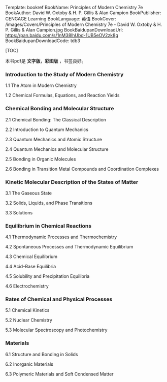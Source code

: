 Template: bookref
BookName: Principles of Modern Chemistry 7e
BookAuthor: David W. Oxtoby & H. P. Gillis & Alan Campion
BookPublisher: CENGAGE Learning
BookLanguage: 英语
BookCover: /images/Covers/Principles of Modern Chemistry 7e - David W. Oxtoby & H. P. Gillis & Alan Campion.jpg
BookBaidupanDownloadUrl: https://pan.baidu.com/s/1nM38lhUbd-1UB5eOV2zk8g 
BookBaidupanDownloadCode: tdb3

[TOC]

本书pdf是 **文字版**，**彩图版** ，书签良好。

### Introduction to the Study of Modern Chemistry
1.1 The Atom in Modern Chemistry 

1.2 Chemical Formulas, Equations, and Reaction Yields

### Chemical Bonding and Molecular Structure
2.1 Chemical Bonding: The Classical Description 

2.2 Introduction to Quantum Mechanics 

2.3 Quantum Mechanics and Atomic Structure 

2.4 Quantum Mechanics and Molecular Structure 

2.5 Bonding in Organic Molecules 

2.6 Bonding in Transition Metal Compounds and Coordination Complexes

### Kinetic Molecular Description of the States of Matter
3.1 The Gaseous State 

3.2 Solids, Liquids, and Phase Transitions 

3.3 Solutions

### Equilibrium in Chemical Reactions
4.1 Thermodynamic Processes and Thermochemistry 

4.2 Spontaneous Processes and Thermodynamic Equilibrium 

4.3 Chemical Equilibrium 

4.4 Acid–Base Equilibria 

4.5 Solubility and Precipitation Equilibria 

4.6 Electrochemistry 

### Rates of Chemical and Physical Processes
5.1 Chemical Kinetics 

5.2 Nuclear Chemistry 

5.3 Molecular Spectroscopy and Photochemistry

### Materials
6.1 Structure and Bonding in Solids 

6.2 Inorganic Materials 

6.3 Polymeric Materials and Soft Condensed Matter 
